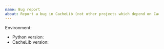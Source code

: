 ```yaml
---
name: Bug report
about: Report a bug in CacheLib (not other projects which depend on CacheLib)
---
```


<!--
This issue tracker is a tool to address bugs in CacheLib itself. Please
use Pallets Discord or Stack Overflow for questions about your own code.

Replace this comment with a clear outline of what the bug is.
-->

<!--
Describe how to replicate the bug.

Include a minimal reproducible example that demonstrates the bug.
Include the full traceback if there was an exception.
-->

<!--
Describe the expected behavior that should have happened but didn't.
-->

Environment:

- Python version:
- CacheLib version:
